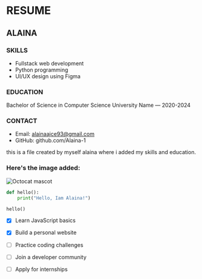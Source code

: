 # RESUME

## ALAINA

### SKILLS
- Fullstack web development
- Python programming
- UI/UX design using Figma

### EDUCATION
Bachelor of Science in Computer Science
University Name — 2020-2024

### CONTACT
- Email: alainaajce93@gmail.com  
- GitHub: github.com/Alaina-1




this is a file created by myself alaina where i added my skills and education.



### Here's the image added:

![Octocat mascot](https://octodex.github.com/images/yaktocat.png)



```python
def hello():
    print("Hello, Iam Alaina!")

hello()
```

- [x] Learn JavaScript basics
- [x] Build a personal website
- [ ] Practice coding challenges
- [ ] Join a developer community
- [ ] Apply for internships

